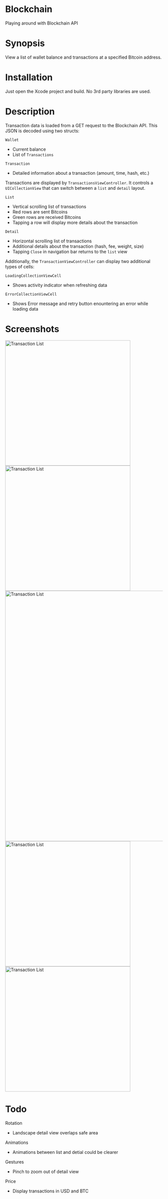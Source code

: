 # Blockchain
Playing around with Blockchain API

# Synopsis

View a list of wallet balance and transactions at a specified Bitcoin address.

# Installation

Just open the Xcode project and build. No 3rd party libraries are used.

# Description

Transaction data is loaded from a GET request to the Blockchain API. This JSON is decoded using two structs:

`Wallet`
- Current balance
- List of `Transactions`

`Transaction`
- Detailed information about a transaction (amount, time, hash, etc.)

Transactions are displayed by `TransactionsViewController`. It controls a `UICollectionView` that can switch between a `list` and `detail` layout.

`List`
- Vertical scrolling list of transactions
- Red rows are sent Bitcoins
- Green rows are received Bitcoins
- Tapping a row will display more details about the transaction

`Detail`
- Horizontal scrolling list of transactions
- Additional details about the transaction (hash, fee, weight, size)
- Tapping `Close` in navigation bar returns to the `list` view

Additionally, the `TransactionViewController` can display two additional types of cells:

`LoadingCollectionViewCell`
- Shows activity indicator when refreshing data

`ErrorCollectionViewCell`
- Shows Error message and retry button enountering an error while loading data

# Screenshots

<img src="/screenshots/list.png" alt="Transaction List" width="400" /> <img src="/screenshots/detail.png" alt="Transaction List" width="400" /> <img src="/screenshots/landscape.png" alt="Transaction List" width="800" /> <img src="/screenshots/error.png" alt="Transaction List" width="400" /> <img src="/screenshots/loading.png" alt="Transaction List" width="400" />


# Todo

Rotation
- Landscape detail view overlaps safe area

Animations
- Animations between list and detial could be clearer

Gestures
- Pinch to zoom out of detail view

Price
- Display transactions in USD and BTC

